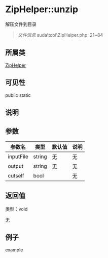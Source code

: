 # ZipHelper::unzip

解压文件到目录

> *文件信息* suda\tool\ZipHelper.php: 21~84

## 所属类 

[ZipHelper](../ZipHelper.md)

## 可见性

 public static

## 说明




## 参数


| 参数名 | 类型 | 默认值 | 说明 |
|--------|-----|-------|-------|
| inputFile |  string | 无 | 无 |
| output |  string | 无 | 无 |
| cutself |  bool |  | 无 |



## 返回值

类型：void

无



## 例子

example